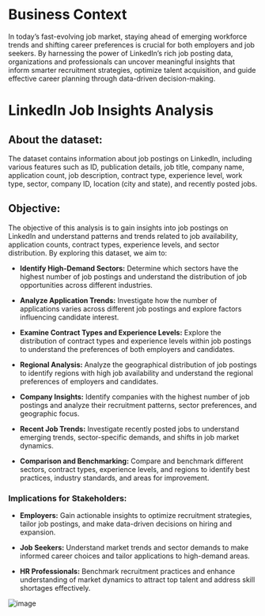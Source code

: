 # Business Context #

In today’s fast-evolving job market, staying ahead of emerging workforce trends and shifting career preferences is crucial for both employers and job seekers. By harnessing the power of LinkedIn’s rich job posting data,
organizations and professionals can uncover meaningful insights that inform smarter recruitment strategies, optimize talent acquisition, and guide effective career planning through data-driven decision-making.

# LinkedIn Job Insights Analysis #

## About the dataset: ##

The dataset contains information about job postings on LinkedIn, including various features such as ID, publication details, job title, company name, application count, job description, contract type, experience level,
work type, sector, company ID, location (city and state), and recently posted jobs.

## Objective: ##

The objective of this analysis is to gain insights into job postings on LinkedIn and understand patterns and trends related to job availability, application counts, contract types, experience levels, and sector 
distribution. By exploring this dataset, we aim to:

- **Identify High-Demand Sectors:** Determine which sectors have the highest number of job postings and understand the distribution of job opportunities across different industries.

- **Analyze Application Trends:** Investigate how the number of applications varies across different job postings and explore factors influencing candidate interest.

- **Examine Contract Types and Experience Levels:** Explore the distribution of contract types and experience levels within job postings to understand the preferences of both employers and candidates.

- **Regional Analysis:** Analyze the geographical distribution of job postings to identify regions with high job availability and understand the regional preferences of employers and candidates.

- **Company Insights:** Identify companies with the highest number of job postings and analyze their recruitment patterns, sector preferences, and geographic focus.

- **Recent Job Trends:** Investigate recently posted jobs to understand emerging trends, sector-specific demands, and shifts in job market dynamics.

- **Comparison and Benchmarking:** Compare and benchmark different sectors, contract types, experience levels, and regions to identify best practices, industry standards, and areas for improvement.


### Implications for Stakeholders: ###

- **Employers:** Gain actionable insights to optimize recruitment strategies, tailor job postings, and make data-driven decisions on hiring and expansion.

- **Job Seekers:** Understand market trends and sector demands to make informed career choices and tailor applications to high-demand areas.

- **HR Professionals:** Benchmark recruitment practices and enhance understanding of market dynamics to attract top talent and address skill shortages effectively.


![image](https://github.com/user-attachments/assets/91385277-208e-437d-869b-1231f3e8440f)
